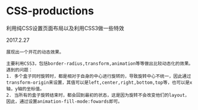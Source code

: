 ﻿# CSS-productions
利用纯CSS设置页面布局以及利用CSS3做一些特效


2017.2.27

    展现出一个开花的动态效果。
    
    主要利用CSS3，包括border-radius,transform,animation等等做出比较动态化的效果。
    遇到的问题：
    1. 多个盒子同时旋转时，都是相对于自身的中心进行旋转的，导致旋转中心不统一，因此通过transform-origin来设置，其值可以是left,center,right,bottom,top等，也可以是x轴，y轴的坐标值。
    2. 当所有的盒子旋转结束时，都会回到最初的状态，这是因为旋转不会改变他们的layout，因此，通过设置animation-fill-mode:fowards即可。